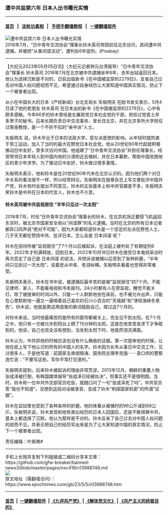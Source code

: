 ### 遭中共监禁六年 日本人出书曝光实情
------------------------

#### [首页](https://github.com/gfw-breaker/banned-news3/blob/master/README.md) &nbsp;&nbsp;|&nbsp;&nbsp; [法轮功真相](https://github.com/begood0513/basic/blob/master/README.md)  &nbsp;&nbsp;|&nbsp;&nbsp; [手把手翻墙教程](https://github.com/gfw-breaker/guides/wiki)  &nbsp;&nbsp;|&nbsp;&nbsp; [一键翻墙软件](https://github.com/gfw-breaker/nogfw/blob/master/README.md)  



<div><img alt="遭中共监禁六年 日本人出书曝光实情" class="attachment-djy_600_400 size-djy_600_400 wp-post-image" src="https://i.epochtimes.com/assets/uploads/2021/10/id13320875-pixabay-600x400.jpg"/>
<div class="caption">
 2016年7月，“日中青年交流协会”理事长铃木英司带团前往北京访问，其间遭中共逮捕，并被控“从事间谍活动”，遭判处6年徒刑。(Pixabay)
</div></div><hr/>


<div><p>
 【大纪元2023年05月05日讯】（大纪元记者钟元台湾报导）“日中青年交流协会”理事长
 <ok href="https://www.epochtimes.com/gb/tag/%E9%93%83%E6%9C%A8%E8%8B%B1%E5%8F%B8.html">
  铃木英司
 </ok>
 2016年7月在北京被中共逮捕坐牢6年，去年出狱返回日本。他认为选择沉默是不对的，日前出版新书《在中国被监禁的2279日》，反省自己过去对中国人权问题视而不见，希望通过自身经历让大家知道中国真实情况，防止下一个被害者出现。
</p>
<p>
 从小在中国长大的日本《产经新闻》台北支局长
 <ok href="https://www.epochtimes.com/gb/tag/%E7%9F%A2%E6%9D%BF%E6%98%8E%E5%A4%AB.html">
  矢板明夫
 </ok>
 在脸书发文表示，5月4日读了他的老朋友
 <ok href="https://www.epochtimes.com/gb/tag/%E9%93%83%E6%9C%A8%E8%8B%B1%E5%8F%B8.html">
  铃木英司
 </ok>
 在日本出的新书《在中国被监禁的2279日》，心中有颇多感触。今年66岁的铃木曾经是左翼政党日本社会党的干部，担任过党首土井多贺子的秘书。后来长期负责日中交流事务，曾长住北京，并在北京多所大学担任过客座教授，是一个不折不扣的“亲中派”人士。
</p>
<p>
 <ok href="https://www.epochtimes.com/gb/tag/%E7%9F%A2%E6%9D%BF%E6%98%8E%E5%A4%AB.html">
  矢板明夫
 </ok>
 说，铃木毕业于日本的法政大学，受左派思想的影响，从年轻时就热衷于劳工运动，加入了当时的最大在野党日本社会党。他从20世纪80年代起就积极推动日中友好，曾多次访问中国。他组建了“日中青年交流协会”并担任理事长，经常带领日本年轻人到中国内地的沙漠附近去植树，并在日本募款，帮助中国贫困地区的青少年求学。为了推动日中友好，铃木做过很多事情。
</p>
<p>
 矢板明夫表示，他和铃木是在20世纪90年代末在北京认识的。因为他们两个对日中关系的看法很不一样，所以经常辩论。矢板明夫在报章杂志上写文章批评中国共产党，铃木有时会提出不同意见。铃木的主张基本上和中共官媒差不多，矢板明夫笑铃木是中共在日本的代言人，铃木也不介意。
</p>
<h4>
 铃木英司被中共监视居住 “半年只见过一次太阳”
</h4>
<p>
 2016年7月，时任“日中青年交流协会”理事长的铃木，在北京机场正要搭飞机返回东京时，被北京市国家安全局以“间谍罪”的名义逮捕。当时在北京的所有日本记者都异口同声说“绝对不可能”，因为大家都知道铃木是一个坚定的左派在野党人士，几乎天天都在赞扬中共、批评日本。怎么会是
 <ok href="https://www.epochtimes.com/gb/tag/%E6%97%A5%E6%9C%AC%E9%97%B4%E8%B0%8D.html">
  日本间谍
 </ok>
 呢？
</p>
<p>
 铃木在招待所被“监视居住”了7个月以后被起诉，在法庭上被判处了有期徒刑6年。2022年才刑满释放，回到日本。2022年10月18日铃木在接受日本电视采访时再次否定了自己是
 <ok href="https://www.epochtimes.com/gb/tag/%E6%97%A5%E6%9C%AC%E9%97%B4%E8%B0%8D.html">
  日本间谍
 </ok>
 的说法，并控诉说被捕以后受到了各种折磨，“半年间只见到过一次太阳”，说着悲从中来、老泪纵横。矢板明夫看着也觉得非常难受。
</p>
<p>
 矢板明夫表示，铃木在书中说，被逮捕后最辛苦的是被“监视居住”的7个月。不能见律师、家人、不能看电视和书本报刊。24小时都有人在旁监视，睡觉不能关灯。除了被提审的时间以外，只能一个人默默地坐在床前，也不被允许出声，只能在心里默默地一遍又一遍唱着自己喜欢的石川小百合的“天城越”和“津轻海峡冬景色”。铃木说，他就是靠这两首歌的歌词鼓励自己，撑过这7个月的。
</p>
<p>
 对铃木来说，当时他最痛苦的是所有的窗帘都被关上，完全见不到太阳。在7个月之中，他只有一次被允许到阳台上晒了15分钟的太阳，这是在他苦苦哀求下才争取到的。他说，自己也完全没有想到，当坐到太阳下时，他竟然泪流满面。
</p>
<p>
 铃木认为，中共抓他的时候应该也没有什么确凿的证据。第一次提审他的时候，让他在纸上写下他认识的所有的中国人的名字。铃木因为长年从事日中交流工作，见过很多人，于是他写道：前国家主席胡锦涛、国务院总理李克强⋯⋯录口供的警察连忙说：“不要写这些，写你平常打交道的。”
</p>
<p>
 矢板明夫提到，后来铃木被起诉的理由非常荒谬。2013年12月，朝鲜的重要人物张成泽被打倒，有韩国媒体报导“张成泽已经被处决”，但事实还不是很明朗。当时，铃木和一位中共外交部官员吃饭，就随口问了一句“张成泽死了吗”，中共官员答“我也不知道”。没想到这段对话被录音，变成了铃木“刺探国家机密”的所谓“证据”。
</p>
<p>
 铃木在监狱里也受到了各种各样的折磨，他的体重从被捕时的96公斤减到68公斤。矢板明夫说，铃木发现和他有类似经历的日本人回国后，还是不敢得罪中共，基本上都选择了沉默。他认为那样是不对的。铃木反省了自己过去对中国人权问题的视而不见，并表示把自己的经历写出来是为了让大家知道中国的真实情况，防止下一个被害者出现。
</p>
<p>
 责任编辑：叶紫微#
</p>
</div>
<hr/>
手机上长按并复制下列链接或二维码分享本文章：<br/>
https://github.com/gfw-breaker/banned-news3/blob/master/pages/nsc418/n13988748.md <br/>
<a href='https://github.com/gfw-breaker/banned-news3/blob/master/pages/nsc418/n13988748.md'><img src='https://github.com/gfw-breaker/banned-news3/blob/master/pages/nsc418/n13988748.md.png'/></a> <br/>
原文地址（需翻墙访问）：https://www.epochtimes.com/gb/23/5/5/n13988748.htm


------------------------
#### [首页](https://github.com/gfw-breaker/banned-news3/blob/master/README.md) &nbsp;|&nbsp; [一键翻墙软件](https://github.com/gfw-breaker/nogfw/blob/master/README.md) &nbsp;| [《九评共产党》](https://github.com/gfw-breaker/9ping.md/blob/master/README.md#九评之一评共产党是什么) | [《解体党文化》](https://github.com/gfw-breaker/jtdwh.md/blob/master/README.md) | [《共产主义的终极目的》](https://github.com/gfw-breaker/gczydzjmd.md/blob/master/README.md)


<img src='http://gfw-breaker.win/banned-news3/pages/nsc418/n13988748.md' width='0px' height='0px'/>